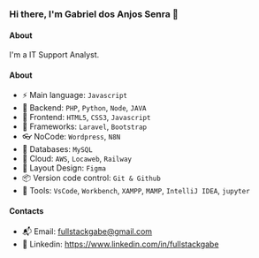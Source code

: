 ### Hi there, I'm Gabriel dos Anjos Senra 👋

#### About
I'm a IT Support Analyst.

#### About
- ⚡️ Main language: `Javascript`
- 📡 Backend: `PHP`, `Python`, `Node`, `JAVA`
- 🎉 Frontend: `HTML5`, `CSS3`, `Javascript`
- 🔌 Frameworks: `Laravel`, `Bootstrap`
- 👓 NoCode: `Wordpress`, `N8N`
- 👑 Databases: `MySQL`
- 👞 Cloud: `AWS`, `Locaweb`, `Railway`
- 🎨 Layout Design: `Figma` 
- 📦️ Version code control: `Git & Github`
- 🔨 Tools: `VsCode`, `Workbench`, `XAMPP`, `MAMP`, `IntelliJ IDEA`, `jupyter`

#### Contacts

- 📬 Email: fullstackgabe@gmail.com
- 👤 Linkedin: https://www.linkedin.com/in/fullstackgabe
